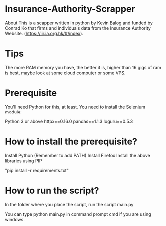 # Insurance-Authority-Scrapper

About This is a scapper written in python by Kevin Balog and funded by Conrad Ko that firms and individuals data from the Insurance Authority Website.
(https://iir.ia.org.hk/#/index).

# Tips
The more RAM memory you have, the better it is, higher than 16 gigs of ram is best, maybe look at some cloud computer or some VPS.

# Prerequisite
You'll need Python for this, at least. You need to install the Selenium module:

Python 3 or above
httpx==0.16.0
pandas==1.1.3
loguru==0.5.3

# How to install the prerequisite?

Install Python (Remember to add PATH)
Install Firefox
Install the above libraries using PIP

"pip install -r requirements.txt"

# How to run the script?
In the folder where you place the script, run the script main.py

You can type python main.py in command prompt cmd if you are using windows.
